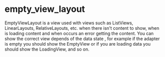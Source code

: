empty_view_layout
=================

EmptyViewLayout is a view used with views such as ListViews, LinearLayouts, RelativeLayouts, etc.  when there isn't content to show, when is loading content and when occurs an error getting the content. You can show the correct view depends of the data state , for example if the adapter is empty you should show the EmptyView or if you are loading data you should show the LoadingView, and so on.
